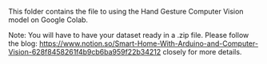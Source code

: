 This folder contains the file to using the Hand Gesture Computer Vision model on Google Colab. 

Note: You will have to have your dataset ready in a .zip file. Please follow the blog: https://www.notion.so/Smart-Home-With-Arduino-and-Computer-Vision-628f8458261f4b9cb6ba959f22b34212 closely for more details.
